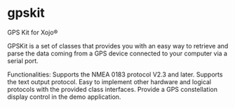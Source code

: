 # gpskit
GPS Kit for Xojo®

GPSKit is a set of classes that provides you with an easy way to retrieve and parse the data coming from a GPS device connected to your computer via a serial port.

Functionalities:
  Supports the NMEA 0183 protocol V2.3 and later.
  Supports the text output protocol.
  Easy to implement other hardware and logical protocols with the provided class interfaces.
  Provide a GPS constellation display control in the demo application.
